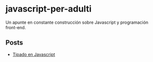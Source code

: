 # javascript-per-adulti

Un apunte en constante construcción sobre Javascript y programación front-end.

## Posts

- [Tipado en Javascript](post1.md)
